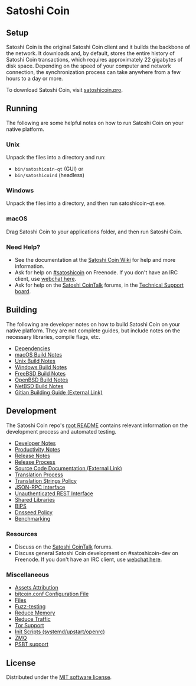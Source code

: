 Satoshi Coin
=============

Setup
---------------------
Satoshi Coin is the original Satoshi Coin client and it builds the backbone of the network. It downloads and, by default, stores the entire history of Satoshi Coin transactions, which requires approximately 22 gigabytes of disk space. Depending on the speed of your computer and network connection, the synchronization process can take anywhere from a few hours to a day or more.

To download Satoshi Coin, visit [satoshicoin.pro](https://satoshicoin.pro/).

Running
---------------------
The following are some helpful notes on how to run Satoshi Coin on your native platform.

### Unix

Unpack the files into a directory and run:

- `bin/satoshicoin-qt` (GUI) or
- `bin/satoshicoind` (headless)

### Windows

Unpack the files into a directory, and then run satoshicoin-qt.exe.

### macOS

Drag Satoshi Coin to your applications folder, and then run Satoshi Coin.

### Need Help?

* See the documentation at the [Satoshi Coin Wiki](https://satoshicoin.info/) for help and more information.
* Ask for help on [#satoshicoin](https://webchat.freenode.net/#satoshicoin) on Freenode. If you don't have an IRC client, use [webchat here](https://webchat.freenode.net/#satoshicoin).
* Ask for help on the [Satoshi CoinTalk](https://satoshicointalk.io/) forums, in the [Technical Support board](https://satoshicointalk.io/c/technical-support).

Building
---------------------
The following are developer notes on how to build Satoshi Coin on your native platform. They are not complete guides, but include notes on the necessary libraries, compile flags, etc.

- [Dependencies](dependencies.md)
- [macOS Build Notes](build-osx.md)
- [Unix Build Notes](build-unix.md)
- [Windows Build Notes](build-windows.md)
- [FreeBSD Build Notes](build-freebsd.md)
- [OpenBSD Build Notes](build-openbsd.md)
- [NetBSD Build Notes](build-netbsd.md)
- [Gitian Building Guide (External Link)](https://github.com/bitcoin-core/docs/blob/master/gitian-building.md)

Development
---------------------
The Satoshi Coin repo's [root README](/README.md) contains relevant information on the development process and automated testing.

- [Developer Notes](developer-notes.md)
- [Productivity Notes](productivity.md)
- [Release Notes](release-notes.md)
- [Release Process](release-process.md)
- [Source Code Documentation (External Link)](https://doxygen.bitcoincore.org/)
- [Translation Process](translation_process.md)
- [Translation Strings Policy](translation_strings_policy.md)
- [JSON-RPC Interface](JSON-RPC-interface.md)
- [Unauthenticated REST Interface](REST-interface.md)
- [Shared Libraries](shared-libraries.md)
- [BIPS](bips.md)
- [Dnsseed Policy](dnsseed-policy.md)
- [Benchmarking](benchmarking.md)

### Resources
* Discuss on the [Satoshi CoinTalk](https://satoshicointalk.io/) forums.
* Discuss general Satoshi Coin development on #satoshicoin-dev on Freenode. If you don't have an IRC client, use [webchat here](https://webchat.freenode.net/#satoshicoin-dev).

### Miscellaneous
- [Assets Attribution](assets-attribution.md)
- [bitcoin.conf Configuration File](bitcoin-conf.md)
- [Files](files.md)
- [Fuzz-testing](fuzzing.md)
- [Reduce Memory](reduce-memory.md)
- [Reduce Traffic](reduce-traffic.md)
- [Tor Support](tor.md)
- [Init Scripts (systemd/upstart/openrc)](init.md)
- [ZMQ](zmq.md)
- [PSBT support](psbt.md)

License
---------------------
Distributed under the [MIT software license](/COPYING).
